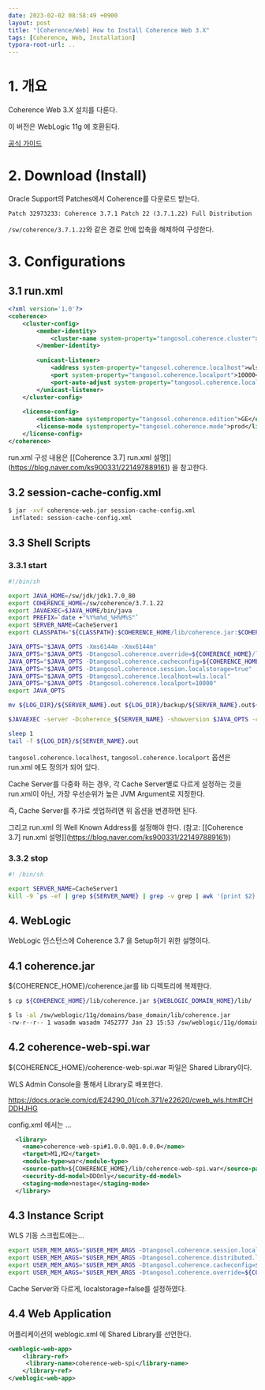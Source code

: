 ```yaml
---
date: 2023-02-02 08:58:49 +0900
layout: post
title: "[Coherence/Web] How to Install Coherence Web 3.X"
tags: [Coherence, Web, Installation]
typora-root-url: ..
---
```


# 1. 개요

Coherence Web 3.X 설치를 다룬다.

이 버전은 WebLogic 11g 에 호환된다.



[공식 가이드](https://docs.oracle.com/cd/E18686_01/coh.37/e18690.pdf)



# 2. Download (Install)

Oracle Support의 Patches에서 Coherence를 다운로드 받는다.

`Patch 32973233: Coherence 3.7.1 Patch 22 (3.7.1.22) Full Distribution`



`/sw/coherence/3.7.1.22`와 같은 경로 안에 압축을 해제하여 구성한다.



# 3. Configurations

## 3.1 run.xml

```xml
<?xml version='1.0'?>
<coherence>
    <cluster-config>
        <member-identity>
            <cluster-name system-property="tangosol.coherence.cluster">MyCluster</cluster-name>
        </member-identity>
​
        <unicast-listener>
            <address system-property="tangosol.coherence.localhost">wls.local</address>
            <port system-property="tangosol.coherence.localport">10000<port>
            <port-auto-adjust system-property="tangosol.coherence.localport.adjust">true</port-auto-adjust>
        </unicast-listener>
    </cluster-config>
​
    <license-config>
        <edition-name systemproperty="tangosol.coherence.edition">GE</edition-name>
        <license-mode systemproperty="tangosol.coherence.mode">prod</license-mode>
    </license-config>
</coherence>
```



run.xml 구성 내용은 [\[Coherence 3.7] run.xml 설명\]](https://blog.naver.com/ks900331/221497889161) 을 참고한다.



## 3.2 session-cache-config.xml

```sh
$ jar -xvf coherence-web.jar session-cache-config.xml
 inflated: session-cache-config.xml
```



## 3.3 Shell Scripts

### 3.3.1 start

```sh
#!/bin/sh

export JAVA_HOME=/sw/jdk/jdk1.7.0_80
export COHERENCE_HOME=/sw/coherence/3.7.1.22
export JAVAEXEC=$JAVA_HOME/bin/java
export PREFIX=`date +"%Y%m%d_%H%M%S"`
export SERVER_NAME=CacheServer1
export CLASSPATH="${CLASSPATH}:$COHERENCE_HOME/lib/coherence.jar:$COHERENCE_HOME/lib/coherence-web.jar"

JAVA_OPTS="$JAVA_OPTS -Xms6144m -Xmx6144m"
JAVA_OPTS="$JAVA_OPTS -Dtangosol.coherence.override=${COHERENCE_HOME}/lib/run.xml"
JAVA_OPTS="$JAVA_OPTS -Dtangosol.coherence.cacheconfig=${COHERENCE_HOME}/lib/session-cache-config.xml"
JAVA_OPTS="$JAVA_OPTS -Dtangosol.coherence.session.localstorage=true"
JAVA_OPTS="$JAVA_OPTS -Dtangosol.coherence.localhost=wls.local"
JAVA_OPTS="$JAVA_OPTS -Dtangosol.coherence.localport=10000"
export JAVA_OPTS

mv ${LOG_DIR}/${SERVER_NAME}.out ${LOG_DIR}/backup/${SERVER_NAME}.out${PREFIX}

$JAVAEXEC -server -Dcoherence_${SERVER_NAME} -showversion $JAVA_OPTS -cp ${CLASSPATH} com.tangosol.net.DefaultCacheServer > ${LOG_DIR}/${SERVER_NAME}.out 2>&1 &

sleep 1
tail -f ${LOG_DIR}/${SERVER_NAME}.out
```



`tangosol.coherence.localhost`, `tangosol.coherence.localport` 옵션은 run.xml 에도 정의가 되어 있다.

Cache Server를 다중화 하는 경우, 각 Cache Server별로 다르게 설정하는 것을 run.xml이 아닌, 가장 우선순위가 높은 JVM Argument로 지정한다.

즉, Cache Server를 추가로 셋업하려면 위 옵션을 변경하면 된다.

그리고 run.xml 의 Well Known Address를 설정해야 한다. (참고: [\[Coherence 3.7] run.xml 설명\]](https://blog.naver.com/ks900331/221497889161))



### 3.3.2 stop

```sh
#! /bin/sh

export SERVER_NAME=CacheServer1
kill -9 `ps -ef | grep ${SERVER_NAME} | grep -v grep | awk '{print $2}'`
```



## 4. WebLogic

WebLogic 인스턴스에 Coherence 3.7 을 Setup하기 위한 설명이다.



## 4.1 coherence.jar

${COHERENCE_HOME}/coherence.jar를 lib 디렉토리에 복제한다.

```sh
$ cp ${COHERENCE_HOME}/lib/coherence.jar ${WEBLOGIC_DOMAIN_HOME}/lib/

$ ls -al /sw/weblogic/11g/domains/base_domain/lib/coherence.jar
-rw-r--r-- 1 wasadm wasadm 7452777 Jan 23 15:53 /sw/weblogic/11g/domains/base_domain/lib/coherence.jar
```



## 4.2 coherence-web-spi.war

${COHERENCE_HOME}/coherence-web-spi.war 파일은 Shared Library이다.

WLS Admin Console을 통해서 Library로 배포한다.



https://docs.oracle.com/cd/E24290_01/coh.371/e22620/cweb_wls.htm#CHDDHJHG



config.xml 에서는 ...

```xml
  <library>
    <name>coherence-web-spi#1.0.0.0@1.0.0.0</name>
    <target>M1,M2</target>
    <module-type>war</module-type>
    <source-path>${COHERENCE_HOME}/lib/coherence-web-spi.war</source-path>
    <security-dd-model>DDOnly</security-dd-model>
    <staging-mode>nostage</staging-mode>
  </library>
```



## 4.3 Instance Script

WLS 기동 스크립트에는...

```sh
export USER_MEM_ARGS="$USER_MEM_ARGS -Dtangosol.coherence.session.localstorage=false"
export USER_MEM_ARGS="$USER_MEM_ARGS -Dtangosol.coherence.distributed.localstorage=false"
export USER_MEM_ARGS="$USER_MEM_ARGS -Dtangosol.coherence.cacheconfig=${COHERENCE_HOME}/lib/session-cache-config.xml"
export USER_MEM_ARGS="$USER_MEM_ARGS -Dtangosol.coherence.override=${COHERENCE_HOME}/lib/run.xml"
```



Cache Server와 다르게, localstorage=false를 설정하였다.



## 4.4 Web Application

어플리케이션의 weblogic.xml 에 Shared Library를 선언한다.



```xml
<weblogic-web-app>
    <library-ref>
     <library-name>coherence-web-spi</library-name>
    </library-ref>
</weblogic-web-app>
```

